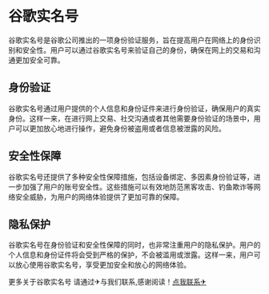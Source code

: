 # 谷歌实名号

谷歌实名号是谷歌公司推出的一项身份验证服务，旨在提高用户在网络上的身份识别和安全性。用户可以通过谷歌实名号来验证自己的身份，确保在网上的交易和沟通更加安全可靠。

## 身份验证

谷歌实名号通过用户提供的个人信息和身份证件来进行身份验证，确保用户的真实身份。这样一来，在进行网上交易、社交沟通或者其他需要身份验证的场景中，用户可以更加放心地进行操作，避免身份被盗用或者信息被泄露的风险。

## 安全性保障

谷歌实名号还提供了多种安全性保障措施，包括设备绑定、多因素身份验证等，进一步加强了用户的账号安全性。这些措施可以有效地防范黑客攻击、钓鱼欺诈等网络安全威胁，为用户的网络体验提供了更加可靠的保障。

## 隐私保护

谷歌实名号在身份验证和安全性保障的同时，也非常注重用户的隐私保护。用户的个人信息和身份证件将会受到严格的保护，不会被滥用或泄露。这样一来，用户可以放心使用谷歌实名号，享受更加安全和放心的网络体验。

更多关于谷歌实名号 请通过✈与我们联系,感谢阅读！[点我联系✈](https://chat.k02.cc)